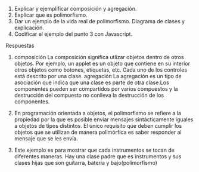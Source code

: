 1. Explicar y ejemplificar composición y agregación.
2. Explicar que es polimorfismo.
3. Dar un ejemplo de la vida real de polimorfismo. Diagrama de clases y explicación.
4. Codificar el ejemplo del punto 3 con Javascript.


Respuestas


1. composición
La composición significa utlizar objetos dentro de otros objetos. Por ejemplo, un applet es un objeto que contiene en su interior otros objetos como botones, etiquetas, etc. Cada uno de los controles está descrito por una clase.
agregación
La agregación es un tipo de asociación que indica que una clase es parte de otra clase.Los componentes pueden ser compartidos por varios compuestos y la destrucción del compuesto no conlleva la destrucción de los componentes.
2. En programación orientada a objetos, el polimorfismo se refiere a la propiedad por la que es posible enviar mensajes sintácticamente iguales a objetos de tipos distintos. El único requisito que deben cumplir los objetos que se utilizan de manera polimórfica es saber responder al mensaje que se les envía.

3. Este ejemplo es para mostrar que cada instrumentos se tocan de diferentes maneras. Hay una clase padre que es instrumentos y sus clases hijas que son guitarra, bateria y bajo(polimorfismo)